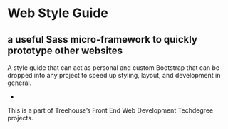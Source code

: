 # Web Style Guide
## a useful Sass micro-framework to quickly prototype other websites
A style guide that can act as personal and custom Bootstrap that can be dropped into any project to speed up styling, layout, and development in general.

-

This is a part of Treehouse’s Front End Web Development Techdegree projects.
